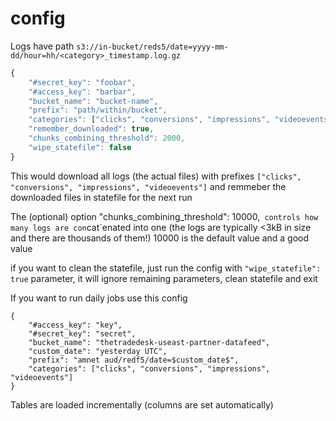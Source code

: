 # config

Logs have path `s3://in-bucket/reds5/date=yyyy-mm-dd/hour=hh/<category>_timestamp.log.gz`
```javascript
{
    "#secret_key": "foobar",
    "#access_key": "barbar",
    "bucket_name": "bucket-name",
    "prefix": "path/within/bucket",
    "categories": ["clicks", "conversions", "impressions", "videoevents"]
    "remember_downloaded": true,
    "chunks_combining_threshold": 2000,
    "wipe_statefile": false
}
```

This would download all logs (the actual files) with prefixes `["clicks", "conversions", "impressions", "videoevents"]`
and remmeber the downloaded files in statefile for the next run 


The (optional) option "chunks_combining_threshold": 10000,` controls how many logs are con`cat`enated into one (the logs are typically <3kB in size and there are thousands of them!) 10000 is the default value and a good value

if you want to clean the statefile, just run the config with `"wipe_statefile": true` parameter, it will ignore remaining parameters, clean statefile and exit


If you want to run daily jobs use this config
```
{
    "#access_key": "key",
    "#secret_key": "secret",
    "bucket_name": "thetradedesk-useast-partner-datafeed",
    "custom_date": "yesterday UTC",
    "prefix": "amnet aud/redf5/date=$custom_date$",
    "categories": ["clicks", "conversions", "impressions", "videoevents"]
}
```

Tables are loaded incrementally (columns are set automatically)
